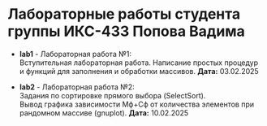 # Лабораторные работы студента группы ИКС-433 Попова Вадима

- **lab1** - Лабораторная работа №1:  
  Вступительная лабораторная работа. Написание простых процедур и функций для заполнения и обработки массивов.
  **Дата:** 03.02.2025
  
- **lab2** - Лабораторная работа №2:  
  Задания по сортировке прямого выбора (SelectSort).  
  Вывод графика зависимости Мф+Сф от количества элементов при рандомном массиве (gnuplot).
  **Дата:** 10.02.2025
